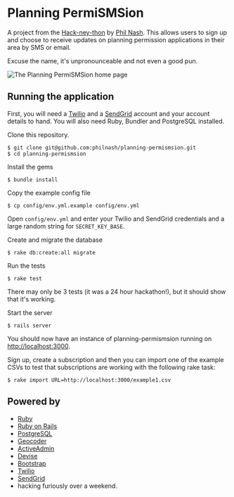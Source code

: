 # Planning PermiSMSion

A project from the [Hack-ney-thon](http://minibarlabs.com/join-us-for-hackney-councils-first-hackney-hack-day/) by [Phil Nash](https://twitter.com/philnash). This allows users to sign up and choose to receive updates on planning permission applications in their area by SMS or email.

Excuse the name, it's unpronounceable and not even a good pun.

![The Planning PermiSMSion home page](https://raw.github.com/philnash/planning-permismsion/master/screenshots/homepage.png)

## Running the application

First, you will need a [Twilio](https://www.twilio.com/) and a [SendGrid](https://sendgrid.com/) account and your account details to hand. You will also need Ruby, Bundler and PostgreSQL installed.

Clone this repository.

    $ git clone git@github.com:philnash/planning-permismsion.git
    $ cd planning-permismsion

Install the gems

    $ bundle install

Copy the example config file

    $ cp config/env.yml.example config/env.yml

Open `config/env.yml` and enter your Twilio and SendGrid credentials and a large random string for `SECRET_KEY_BASE`.

Create and migrate the database

    $ rake db:create:all migrate

Run the tests

    $ rake test

There may only be 3 tests (it was a 24 hour hackathon!), but it should show that it's working.

Start the server

    $ rails server

You should now have an instance of planning-permismsion running on [http://localhost:3000](http://localhost:3000).

Sign up, create a subscription and then you can import one of the example CSVs to test that subscriptions are working with the following rake task:

    $ rake import URL=http://localhost:3000/example1.csv

## Powered by

* [Ruby](https://www.ruby-lang.org/en/)
* [Ruby on Rails](http://rubyonrails.org/)
* [PostgreSQL](http://www.postgresql.org/)
* [Geocoder](http://www.rubygeocoder.com/)
* [ActiveAdmin](http://activeadmin.info/)
* [Devise](https://github.com/plataformatec/devise)
* [Bootstrap](http://getbootstrap.com/)
* [Twilio](https://www.twilio.com)
* [SendGrid](https://sendgrid.com/)
* hacking furiously over a weekend.
